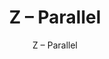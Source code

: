 ---
designer: Endless Knot
description: "Collection%3A%20Hand-Tufted%20Collection%0AColor%3A%20Greys%0AMaterial%3A%20100%25%20WoolStyle%3A%20Geometric"
image_primary: img/PARALLEL-Photorealistic-scaled-600x811.jpg
image_secondary: ../../../images/blank.png
manufacturer: Endless Knot
href: https://endlessknotrugs.com/product/parallel/
subtitle: Z – Parallel
tags: 
  - endless_knot
  - hand-tufted-rugs
title: Z – Parallel
image_thumb: img/PARALLEL-Photorealistic-scaled-300x300.jpg
category: hand-tufted-rugs
slug: /manufacturers/endless-knot/hand-tufted-rugs/endless-knot-z-parallel
---